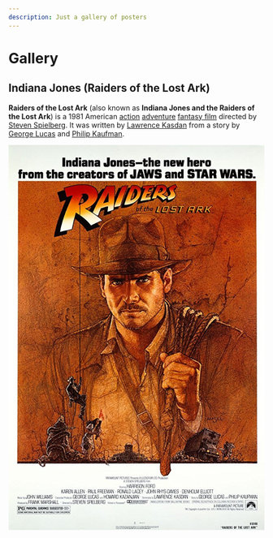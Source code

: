 ```yaml
---
description: Just a gallery of posters
---
```


# Gallery

## Indiana Jones \(Raiders of the Lost Ark\)

**Raiders of the Lost Ark** \(also known as **Indiana Jones and the Raiders of the Lost Ark**\) is a 1981 American [action](https://en.wikipedia.org/wiki/Action_film) [adventure](https://en.wikipedia.org/wiki/Adventure_film) [fantasy film](https://en.wikipedia.org/wiki/Fantasy_film) directed by [Steven Spielberg](https://en.wikipedia.org/wiki/Steven_Spielberg). It was written by [Lawrence Kasdan](https://en.wikipedia.org/wiki/Lawrence_Kasdan)  from a story by [George Lucas](https://en.wikipedia.org/wiki/George_Lucas) and [Philip Kaufman](https://en.wikipedia.org/wiki/Philip_Kaufman).

![Original theatrical release poster made by Richard Amsel](../../.gitbook/assets/raiders-of-the-lost-ark.jpg)

